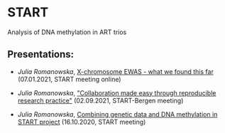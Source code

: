 # START
Analysis of DNA methylation in ART trios

## Presentations:

- _Julia Romanowska_, [X-chromosome EWAS - what we found this far](Presentation_07-01-2022/JRom_Xchrom_presentation_2022-01-07.html) (07.01.2021, START meeting online)

- _Julia Romanowska_, ["Collaboration made easy through reproducible research practice"](START-Bergen_meeting_JRomanowska/collaboration_reproducible_research_JRom.html) (02.09.2021, START-Bergen meeting)

- _Julia Romanowska_, [Combining genetic data and DNA methylation in START project](Presentation_16-10-2020/gene-methyl_interact_JRomanowska.html) (16.10.2020, START meeting)
